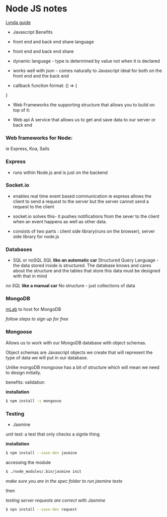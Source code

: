 # Node JS notes
[Lynda guide](https://www.lynda.com/Node-js-tutorials/Socket-io/612195/677554-4.html)

* Javascript Benefits

- front end and back end share language

- front end and back end share

- dynamic language - type is determined by value not when it is declared

- works well with json - comes naturally to Javascript ideal for both on the front end and the back end

- callback function format:
() => {

}


* Web Frameworks
 the supporting structure that allows you to build on top of it:

- Web api
A service that allows us to get and save data to our server or back end

### Web frameworks for Node:
ie Express, Koa, Sails


### Express
- runs within Node.js and is just on the backend

### Socket.io
- enables real time event based communication
ie express allows the client to send a request to the server but the server cannot send a request to the client

- socket.io solves this- it pushes notifications from the sever to the client when an event happens as well as other data.

- consists of two parts : client side library(runs on the browser), server side library for node.js

### Databases

- SQL or noSQL
*SQL*
**like an automatic car**
Structured Query Language - the data stored inside is structured. The database knows and cares about the structure and the tables that store this data must be designed with that in mind

*no SQL*
**like a manual car**
No structure - just collections of data

### MongoDB
[mLab](https://mlab.com/) to host for MongoDB

*follow steps to sign up for free*

### Mongoose

Allows us to work with our MongoDB database with object schemas.

Object schemas are Javascript objects we create that will represent the type of data we will put in our database.

Unlike mongoDB mongoose has a bit of structure which will mean we need to design initially.

benefits: validation

**installation**

```sh
$ npm install -s mongoose
```

### Testing

- Jasmine

unit test: a test that only checks a signle thing

**installation**

```sh
$ npm install --save-dev jasmine
```

accessing the module
```sh
$ ./node_modules/.bin/jasmine init

```

*make sure you are in the spec folder to run jasmine tests*

then

*testing server requests are correct with Jasmine*

```sh
$ npn install --save-dev request

```
